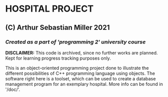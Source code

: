 # HOSPITAL PROJECT
## (C) Arthur Sebastian Miller 2021
### *Created as a part of 'programming 2' university course*

**DISCLAIMER:** This code is archived, since no further works are 
planned. Kept for learning progress tracking purposes only.

This is an object-oriented programming project done to illustrate
the different possibilities of C++ programming language using
objects. The software right here is a toolset, which can be used
to create a database management program for an exemplary hospital.
More info can be found in '/doc/'. 
